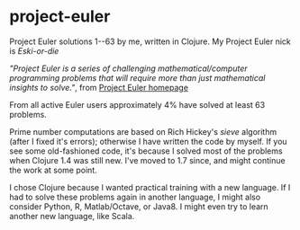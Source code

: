 # project-euler
Project Euler solutions 1--63 by me, written in Clojure. My Project Euler nick is *Eski-or-die*

*"Project Euler is a series of challenging mathematical/computer programming problems that will require more than just mathematical insights to solve."*, from [Project Euler homepage](https://projecteuler.net/)

From all active Euler users approximately 4% have solved at least 63 problems.

Prime number computations are based on Rich Hickey's *sieve* algorithm (after I fixed it's errors); otherwise I have written the code by myself. If you see some old-fashioned code, it's because I solved most of the problems when Clojure 1.4 was still new. I've moved to 1.7 since, and might continue the work at some point.

I chose Clojure because I wanted practical training with a new language. If I had to solve these problems again in another language, I might also consider Python, R, Matlab/Octave, or Java8. I might even try to learn another new language, like Scala.
